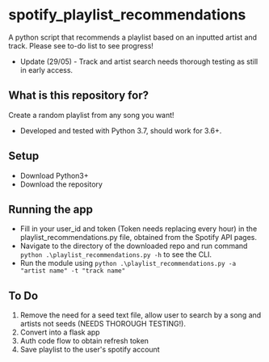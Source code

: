# spotify_playlist_recommendations
A python script that recommends a playlist based on an inputted artist and track. Please see to-do list to see progress!

* Update (29/05) - Track and artist search needs thorough testing as still in early access.

## What is this repository for? ##
Create a random playlist from any song you want!
* Developed and tested with Python 3.7, should work for 3.6+.

## Setup ##
* Download Python3+
* Download the repository 

## Running the app ##
* Fill in your user_id and token (Token needs replacing every hour) in the playlist_recommendations.py file, obtained from the Spotify API pages.
* Navigate to the directory of the downloaded repo and run command ```python .\playlist_recommendations.py -h``` to see the CLI.
* Run the module using ```python .\playlist_recommendations.py -a "artist name" -t "track name"```

## To Do ##
1. Remove the need for a seed text file, allow user to search by a song and artists not seeds (NEEDS THOROUGH TESTING!).
2. Convert into a flask app
3. Auth code flow to obtain refresh token
4. Save playlist to the user's spotify account

